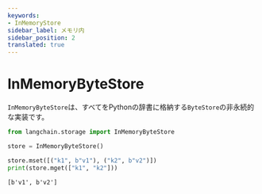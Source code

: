```yaml
---
keywords:
- InMemoryStore
sidebar_label: メモリ内
sidebar_position: 2
translated: true
---
```


# InMemoryByteStore

`InMemoryByteStore`は、すべてをPythonの辞書に格納する`ByteStore`の非永続的な実装です。

```python
from langchain.storage import InMemoryByteStore

store = InMemoryByteStore()

store.mset([("k1", b"v1"), ("k2", b"v2")])
print(store.mget(["k1", "k2"]))
```

```output
[b'v1', b'v2']
```
